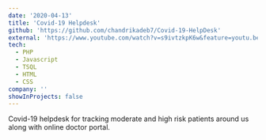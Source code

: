 ```yaml
---
date: '2020-04-13'
title: 'Covid-19 Helpdesk'
github: 'https://github.com/chandrikadeb7/Covid-19-HelpDesk'
external: 'https://www.youtube.com/watch?v=s9ivtzkpK6w&feature=youtu.be'
tech:
  - PHP
  - Javascript
  - TSQL
  - HTML
  - CSS
company: ''
showInProjects: false
---
```


Covid-19 helpdesk for tracking moderate and high risk patients around us along with online doctor portal.
